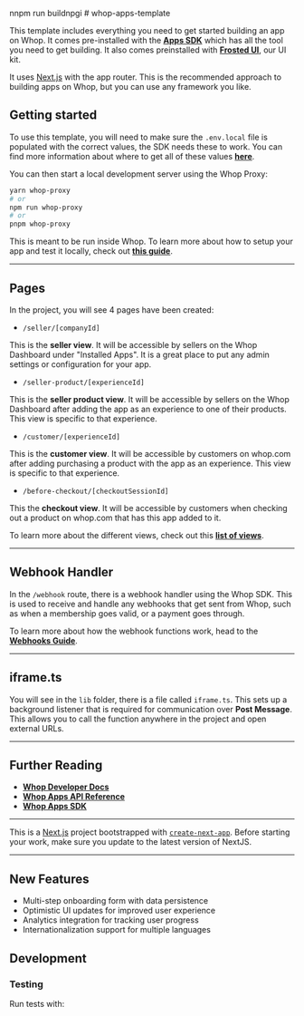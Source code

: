 nnpm run buildnpgi # whop-apps-template

This template includes everything you need to get started building an app on Whop. It comes pre-installed with the [**Apps SDK**](https://dev.whop.com/sdk) which has all the tool you need to get building. It also comes preinstalled with [**Frosted UI**](https://github.com/whopio/frosted-ui/), our UI kit.

It uses [Next.js](https://nextjs.org/) with the app router. This is the recommended approach to building apps on Whop, but you can use any framework you like.

## Getting started

To use this template, you will need to make sure the `.env.local` file is populated with the correct values, the SDK needs these to work. You can find more information about where to get all of these values [**here**](https://dev.whop.com/apps/create-an-app#step-6-setup-your-environment-variables).

You can then start a local development server using the Whop Proxy:

```bash
yarn whop-proxy
# or
npm run whop-proxy
# or
pnpm whop-proxy
```

This is meant to be run inside Whop. To learn more about how to setup your app and test it locally, check out [**this guide**](https://dev.whop.com/apps/create-an-app#step-8-start-a-local-development-server).

---

## Pages

In the project, you will see 4 pages have been created:

- `/seller/[companyId]`

This is the **seller view**. It will be accessible by sellers on the Whop Dashboard under "Installed Apps". It is a great place to put any admin settings or configuration for your app.

- `/seller-product/[experienceId]`

This is the **seller product view**. It will be accessible by sellers on the Whop Dashboard after adding the app as an experience to one of their products. This view is specific to that experience.

- `/customer/[experienceId]`

This is the **customer view**. It will be accessible by customers on whop.com after adding purchasing a product with the app as an experience. This view is specific to that experience.

- `/before-checkout/[checkoutSessionId]`

This the **checkout view**. It will be accessible by customers when checking out a product on whop.com that has this app added to it.


To learn more about the different views, check out this [**list of views**](https://dev.whop.com/apps/views).

---

## Webhook Handler

In the `/webhook` route, there is a webhook handler using the Whop SDK. This is used to receive and handle any webhooks that get sent from Whop, such as when a membership goes valid, or a payment goes through.

To learn more about how the webhook functions work, head to the [**Webhooks Guide**](https://dev.whop.com/sdk/webhooks).

---

## iframe.ts

You will see in the `lib` folder, there is a file called `iframe.ts`. This sets up a background listener that is required for communication over **Post Message**. This allows you to call the function anywhere in the project and open external URLs.

---

## Further Reading

- [**Whop Developer Docs**](https://dev.whop.com/introduction)
- [**Whop Apps API Reference**](https://dev.whop.com/api-reference/v5/apps/overview)
- [**Whop Apps SDK**](https://dev.whop.com/sdk)

---

This is a [Next.js](https://nextjs.org/) project bootstrapped with [`create-next-app`](https://github.com/vercel/next.js/tree/canary/packages/create-next-app). Before starting your work, make sure you update to the latest version of NextJS.

---

## New Features

- Multi-step onboarding form with data persistence
- Optimistic UI updates for improved user experience
- Analytics integration for tracking user progress
- Internationalization support for multiple languages

## Development

### Testing

Run tests with:
